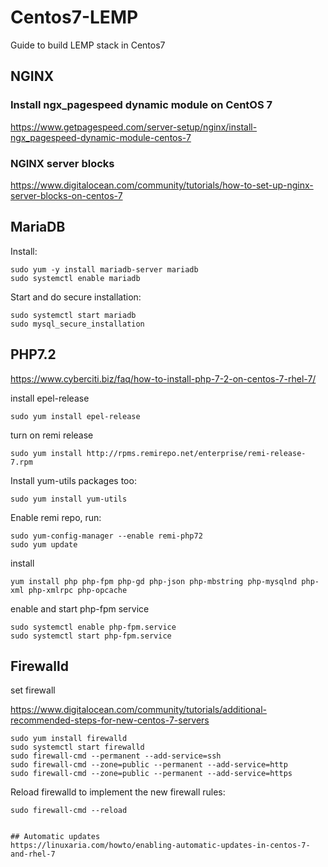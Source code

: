 # Centos7-LEMP
Guide to build LEMP stack in Centos7


## NGINX
### Install ngx_pagespeed dynamic module on CentOS 7

https://www.getpagespeed.com/server-setup/nginx/install-ngx_pagespeed-dynamic-module-centos-7

### NGINX server blocks
https://www.digitalocean.com/community/tutorials/how-to-set-up-nginx-server-blocks-on-centos-7


## MariaDB
Install:
```console
sudo yum -y install mariadb-server mariadb
sudo systemctl enable mariadb
```
Start and do secure installation:
```console
sudo systemctl start mariadb
sudo mysql_secure_installation
```

## PHP7.2
https://www.cyberciti.biz/faq/how-to-install-php-7-2-on-centos-7-rhel-7/

install epel-release
```console
sudo yum install epel-release
````

turn on remi release
```console
sudo yum install http://rpms.remirepo.net/enterprise/remi-release-7.rpm
```

Install yum-utils packages too:
```console
sudo yum install yum-utils
```

Enable remi repo, run:
```console
sudo yum-config-manager --enable remi-php72
sudo yum update
```
install
```console
yum install php php-fpm php-gd php-json php-mbstring php-mysqlnd php-xml php-xmlrpc php-opcache
```

enable and start php-fpm service
```console
sudo systemctl enable php-fpm.service
sudo systemctl start php-fpm.service
```

## Firewalld
set firewall 

https://www.digitalocean.com/community/tutorials/additional-recommended-steps-for-new-centos-7-servers

```console
sudo yum install firewalld
sudo systemctl start firewalld
sudo firewall-cmd --permanent --add-service=ssh
sudo firewall-cmd --zone=public --permanent --add-service=http
sudo firewall-cmd --zone=public --permanent --add-service=https
```
Reload firewalld to implement the new firewall rules:

```console
sudo firewall-cmd --reload


## Automatic updates
https://linuxaria.com/howto/enabling-automatic-updates-in-centos-7-and-rhel-7

